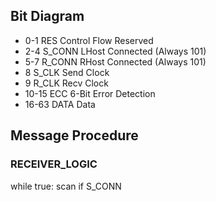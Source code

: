 ## Bit Diagram

- 0-1       RES         Control Flow Reserved
- 2-4       S_CONN      LHost Connected (Always 101)
- 5-7       R_CONN      RHost Connected (Always 101)
- 8         S_CLK       Send Clock
- 9         R_CLK       Recv Clock
- 10-15     ECC         6-Bit Error Detection
- 16-63     DATA        Data

## Message Procedure

### RECEIVER_LOGIC

while true:
    scan
    if S_CONN
